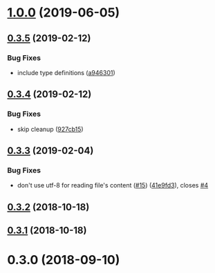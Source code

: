 <a name="1.0.0"></a>
# [1.0.0](https://github.com/kei-ito/hexo-deployer-aws-s3/compare/v0.3.5...v1.0.0) (2019-06-05)



<a name="0.3.5"></a>
## [0.3.5](https://github.com/kei-ito/hexo-deployer-aws-s3/compare/v0.3.4...v0.3.5) (2019-02-12)


### Bug Fixes

* include type definitions ([a946301](https://github.com/kei-ito/hexo-deployer-aws-s3/commit/a946301))



<a name="0.3.4"></a>
## [0.3.4](https://github.com/kei-ito/hexo-deployer-aws-s3/compare/v0.3.3...v0.3.4) (2019-02-12)


### Bug Fixes

* skip cleanup ([927cb15](https://github.com/kei-ito/hexo-deployer-aws-s3/commit/927cb15))



<a name="0.3.3"></a>
## [0.3.3](https://github.com/kei-ito/hexo-deployer-aws-s3/compare/v0.3.2...v0.3.3) (2019-02-04)


### Bug Fixes

* don't use utf-8 for reading file's content ([#15](https://github.com/kei-ito/hexo-deployer-aws-s3/issues/15)) ([41e9fd3](https://github.com/kei-ito/hexo-deployer-aws-s3/commit/41e9fd3)), closes [#4](https://github.com/kei-ito/hexo-deployer-aws-s3/issues/4)



<a name="0.3.2"></a>
## [0.3.2](https://github.com/kei-ito/hexo-deployer-aws-s3/compare/v0.3.1...v0.3.2) (2018-10-18)



<a name="0.3.1"></a>
## [0.3.1](https://github.com/kei-ito/hexo-deployer-aws-s3/compare/v0.3.0...v0.3.1) (2018-10-18)



<a name="0.3.0"></a>
# 0.3.0 (2018-09-10)



